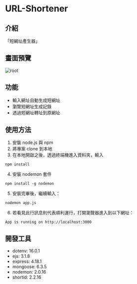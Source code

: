 # URL-Shortener
## 介紹
「短網址產生器」
## 畫面預覽

![](https://scontent.ftpe4-1.fna.fbcdn.net/v/t1.15752-9/298266905_765621918192868_8107676386541391154_n.png?_nc_cat=106&ccb=1-7&_nc_sid=ae9488&_nc_ohc=ZL-Dt2Ta2fEAX_bG-mf&_nc_ht=scontent.ftpe4-1.fna&oh=03_AVJEweVHgJK5a8ENX3zEw2TS-Vfs5g9U6_6gemnp4Fzd3g&oe=6322FFFB "root")
## 功能
* 輸入網址自動生成短網址
* 瀏覽短網址生成記錄
* 透過短網址轉址到原網址

## 使用方法
1. 安裝 node.js 與 npm
1. 將專案 clone 到本地
1. 在本地開啟之後，透過終端機進入資料夾，輸入
```
npm install
```
4. 安裝 nodemon 套件
```
npm install -g nodemon
```
5. 安裝完畢後，繼續輸入：
```
nodemon app.js
```
6. 若看見此行訊息則代表順利運行，打開瀏覽器進入到以下網址：
```
App is running on http://localhost:3000
```
## 開發工具
* dotenv: 16.0.1
* ejs: 3.1.8
* express: 4.18.1
* mongoose: 6.3.5
* nodemon: 2.0.16
* shortid: 2.2.16
